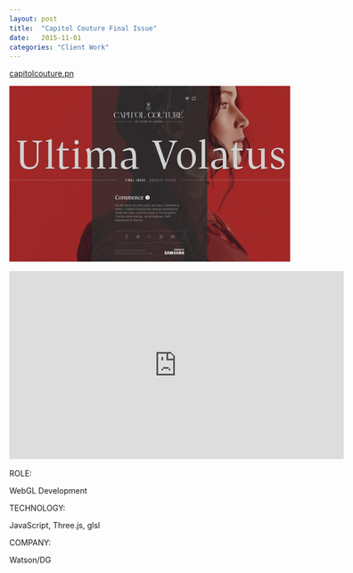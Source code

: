 ```yaml
---
layout: post
title:  "Capitol Couture Final Issue"
date:   2015-11-01
categories: "Client Work"
---
```

[capitolcouture.pn][workUrl]

[![xFiles](/images/2015/capitol-couture/img01.jpg)][workUrl]

<iframe src="https://player.vimeo.com/video/145689100?title=0&byline=0&portrait=0" width="600" height="337" frameborder="0" webkitallowfullscreen mozallowfullscreen allowfullscreen></iframe>

<div class="post-category">
<p class="post-title">ROLE:</p> 
<p class="post-value">WebGL Development</p>
</div>


<div class="post-category">
<p class="post-title">TECHNOLOGY:</p> 
<p class="post-value">JavaScript, Three.js, glsl</p>
</div>


<div class="post-category">
<p class="post-title">COMPANY:</p> 
<p class="post-value">Watson/DG</p>
</div>

[workUrl]: http://capitolcouture.pn
